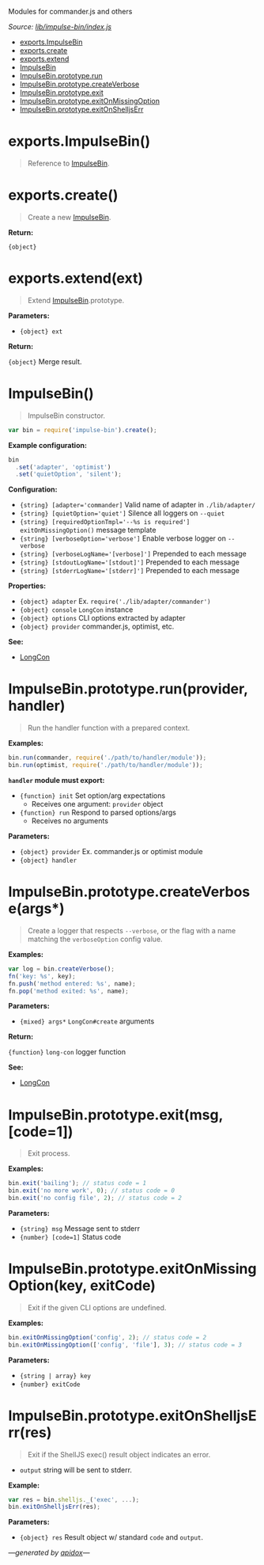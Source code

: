 Modules for commander.js and others

_Source: [lib/impulse-bin/index.js](../lib/impulse-bin/index.js)_

- [exports.ImpulseBin](#exportsimpulsebin)
- [exports.create](#exportscreate)
- [exports.extend](#exportsextendext)
- [ImpulseBin](#impulsebin)
- [ImpulseBin.prototype.run](#impulsebinprototyperunprovider-handler)
- [ImpulseBin.prototype.createVerbose](#impulsebinprototypecreateverboseargs)
- [ImpulseBin.prototype.exit](#impulsebinprototypeexitmsg-code1)
- [ImpulseBin.prototype.exitOnMissingOption](#impulsebinprototypeexitonmissingoptionkey-exitcode)
- [ImpulseBin.prototype.exitOnShelljsErr](#impulsebinprototypeexitonshelljserrres)

# exports.ImpulseBin()

> Reference to [ImpulseBin](#impulsebin).

# exports.create()

> Create a new [ImpulseBin](#impulsebin).

**Return:**

`{object}`

# exports.extend(ext)

> Extend [ImpulseBin](#impulsebin).prototype.

**Parameters:**

- `{object} ext`

**Return:**

`{object}` Merge result.

# ImpulseBin()

> ImpulseBin constructor.

```js
var bin = require('impulse-bin').create();
```

**Example configuration:**

```js
bin
  .set('adapter', 'optimist')
  .set('quietOption', 'silent');
```

**Configuration:**

- `{string} [adapter='commander]` Valid name of adapter in `./lib/adapter/`
- `{string} [quietOption='quiet']` Silence all loggers on `--quiet`
- `{string} [requiredOptionTmpl='--%s is required']` `exitOnMissingOption()` message template
- `{string} [verboseOption='verbose']` Enable verbose logger on `--verbose`
- `{string} [verboseLogName='[verbose]']` Prepended to each message
- `{string} [stdoutLogName='[stdout]']` Prepended to each message
- `{string} [stderrLogName='[stderr]']` Prepended to each message

**Properties:**

- `{object} adapter` Ex. `require('./lib/adapter/commander')`
- `{object} console` `LongCon` instance
- `{object} options` CLI options extracted by adapter
- `{object} provider` commander.js, optimist, etc.

**See:**

- [LongCon](https://github.com/codeactual/long-con/blob/master/docs/LongCon.md)

# ImpulseBin.prototype.run(provider, handler)

> Run the handler function with a prepared context.

**Examples:**

```js
bin.run(commander, require('./path/to/handler/module'));
bin.run(optimist, require('./path/to/handler/module'));
```

**`handler` module must export:**

- `{function} init` Set option/arg expectations
  - Receives one argument: `provider` object
- `{function} run` Respond to parsed options/args
  - Receives no arguments

**Parameters:**

- `{object} provider` Ex. commander.js or optimist module
- `{object} handler`

# ImpulseBin.prototype.createVerbose(args*)

> Create a logger that respects `--verbose`, or the flag with a name
matching the `verboseOption` config value.

**Examples:**

```js
var log = bin.createVerbose();
fn('key: %s', key);
fn.push('method entered: %s', name);
fn.pop('method exited: %s', name);
```

**Parameters:**

- `{mixed} args*` `LongCon#create` arguments

**Return:**

`{function}` `long-con` logger function

**See:**

- [LongCon](https://github.com/codeactual/long-con/blob/master/docs/LongCon.md)

# ImpulseBin.prototype.exit(msg, [code=1])

> Exit process.

**Examples:**

```js
bin.exit('bailing'); // status code = 1
bin.exit('no more work', 0); // status code = 0
bin.exit('no config file', 2); // status code = 2
```

**Parameters:**

- `{string} msg` Message sent to stderr
- `{number} [code=1]` Status code

# ImpulseBin.prototype.exitOnMissingOption(key, exitCode)

> Exit if the given CLI options are undefined.

**Examples:**

```js
bin.exitOnMissingOption('config', 2); // status code = 2
bin.exitOnMissingOption(['config', 'file'], 3); // status code = 3
```

**Parameters:**

- `{string | array} key`
- `{number} exitCode`

# ImpulseBin.prototype.exitOnShelljsErr(res)

> Exit if the ShellJS exec() result object indicates an error.

- `output` string will be sent to stderr.

**Example:**

```js
var res = bin.shelljs._('exec', ...);
bin.exitOnShelljsErr(res);
```

**Parameters:**

- `{object} res` Result object w/ standard `code` and `output`.

_&mdash;generated by [apidox](https://github.com/codeactual/apidox)&mdash;_
